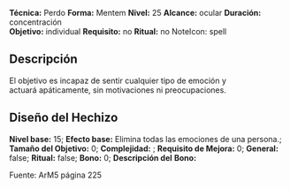 
**Técnica:** Perdo
**Forma:** Mentem
**Nivel:** 25
**Alcance:** ocular 
**Duración:** concentración  
**Objetivo:** individual
**Requisito:** no
**Ritual:** no
NoteIcon: spell




## Descripción 
<p>El objetivo es incapaz de sentir cualquier tipo de emoción y actuará apáticamente, sin motivaciones ni preocupaciones.</p>

## Diseño del Hechizo 

**Nivel base:** 15; **Efecto base:** Elimina todas las emociones de una persona.;  **Tamaño del **Objetivo:**** 0; **Complejidad:** ; **Requisito de Mejora:** 0; **General:** false; **Ritual:** false; **Bono:** 0; **Descripción del** **Bono:** 

Fuente: ArM5 página 225